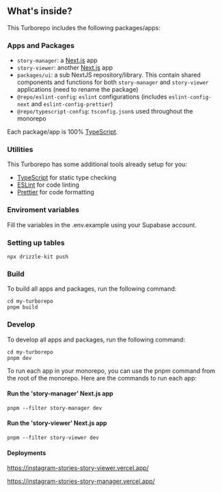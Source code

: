 ## What's inside?

This Turborepo includes the following packages/apps:

### Apps and Packages

- `story-manager`: a [Next.js](https://nextjs.org/) app
- `story-viewer`: another [Next.js](https://nextjs.org/) app
- `packages/ui`: a sub NextJS repository/library. This contain shared components and functions for both `story-manager` and `story-viewer` applications (need to rename the package)
- `@repo/eslint-config`: `eslint` configurations (includes `eslint-config-next` and `eslint-config-prettier`)
- `@repo/typescript-config`: `tsconfig.json`s used throughout the monorepo

Each package/app is 100% [TypeScript](https://www.typescriptlang.org/).

### Utilities

This Turborepo has some additional tools already setup for you:

- [TypeScript](https://www.typescriptlang.org/) for static type checking
- [ESLint](https://eslint.org/) for code linting
- [Prettier](https://prettier.io) for code formatting

### Enviroment variables

Fill the variables in the .env.example using your Supabase account.

### Setting up tables

```
npx drizzle-kit push
```

### Build

To build all apps and packages, run the following command:

```
cd my-turborepo
pnpm build
```

### Develop

To develop all apps and packages, run the following command:

```
cd my-turborepo
pnpm dev
```

To run each app in your monorepo, you can use the pnpm command from the root of the monorepo. Here are the commands to run each app:

#### Run the 'story-manager' Next.js app

```
pnpm --filter story-manager dev
```

#### Run the 'story-viewer' Next.js app

```
pnpm --filter story-viewer dev
```

#### Deployments

https://instagram-stories-story-viewer.vercel.app/

https://instagram-stories-story-manager.vercel.app/
